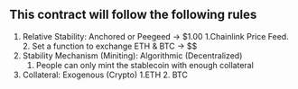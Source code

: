 
## This contract will follow the following rules

1. Relative Stability: Anchored or Peegeed -> $1.00
    1.Chainlink Price Feed.
    2. Set a function to exchange ETH & BTC -> $$
2. Stability Mechanism (Miniting):  Algorithmic (Decentralized)
    1. People can only mint the stablecoin with enough collateral
3. Collateral: Exogenous (Crypto)
    1.ETH
    2. BTC